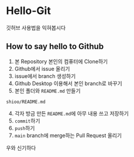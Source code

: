 # Hello-Git
깃허브 사용법을 익혀봅시다

## How to say hello to Github

1. 본 Repository 본인의 컴퓨터에 Clone하기
2. Github에서 issue 올리기
3. issue에서 branch 생성하기
4. Github Desktop 이용해서 본인 branch로 바꾸기
3. 본인 폴더와 `README.md` 만들기
~~~
shioo/README.md
~~~
4. 각자 방금 만든 `README.md`에 아무 내용 쓰고 저장하기
5. `commit`하기
6. `push`하기
7. `main` branch에 merge하는 Pull Request 올리기

우와 신기하다
